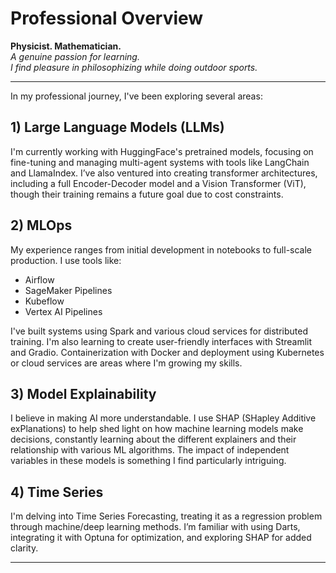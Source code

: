 # Professional Overview

**Physicist. Mathematician.**  
*A genuine passion for learning.*  
*I find pleasure in philosophizing while doing outdoor sports.*

---

In my professional journey, I've been exploring several areas:

## 1) Large Language Models (LLMs)
I'm currently working with HuggingFace's pretrained models, focusing on fine-tuning and managing multi-agent systems with tools like LangChain and LlamaIndex. I’ve also ventured into creating transformer architectures, including a full Encoder-Decoder model and a Vision Transformer (ViT), though their training remains a future goal due to cost constraints.

## 2) MLOps
My experience ranges from initial development in notebooks to full-scale production. I use tools like:
- Airflow
- SageMaker Pipelines
- Kubeflow
- Vertex AI Pipelines

I've built systems using Spark and various cloud services for distributed training. I'm also learning to create user-friendly interfaces with Streamlit and Gradio. Containerization with Docker and deployment using Kubernetes or cloud services are areas where I'm growing my skills.

## 3) Model Explainability
I believe in making AI more understandable. I use SHAP (SHapley Additive exPlanations) to help shed light on how machine learning models make decisions, constantly learning about the different explainers and their relationship with various ML algorithms. The impact of independent variables in these models is something I find particularly intriguing.

## 4) Time Series
I'm delving into Time Series Forecasting, treating it as a regression problem through machine/deep learning methods. I’m familiar with using Darts, integrating it with Optuna for optimization, and exploring SHAP for added clarity.

---

